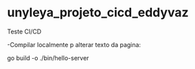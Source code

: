 # unyleya_projeto_cicd_eddyvaz

Teste CI/CD

-Compilar localmente p alterar texto da pagina:

go build -o ./bin/hello-server

